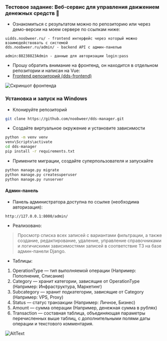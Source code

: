 ### **Тестовое задание: Веб-сервис для управления движением денежных средств 🥰**
- Ознакомиться с результатом можно по репозиторию или через демо-версии на моем сервере по ссылкам ниже:
```
uidds.noobweer.ru/ - frontend интерфейс через который можно взаимодействовать с системой
dds.noobweer.ru/admin/ - backend API с админ-панелью 
```
```
admin:88238823Admin - данные для авторизации login:pass
```

- Прошу обратить внимание на фронтенд, он находится в отдельном репозитории и написан на Vue:
- [Frontend репозиторий (dds-frontend)](https://github.com/noobweer/dds-frontend)

![Скриншот фронтенда](https://i.imgur.com/CcJM5Ri.png)

### **Установка и запуск на Windows**
- Клонируйте репозиторий
```bash
git clone https://github.com/noobweer/dds-manager.git
```
- Создайте виртуальное окружение и установите зависимости
```bash
python -m venv venv
venv\Scripts\activate
cd dds-manager
pip install -r requirements.txt
```
- Примените миграции, создайте суперпользователя и запускайте
```bash
python manage.py migrate
python manage.py createsuperuser
python manage.py runserver
```

#### **Админ-панель**
- Панель администратора доступна по ссылке (необходима авторизация):
```
http://127.0.0.1:8000/admin/
```
- Реализовано:
> Просмотр списка всех записей c вариантами фильтрации, а также создание, редактирование, удаление, управление справочниками и логичискими зависимостями записей в соответствие ТЗ на базе админ-панели Django.

- Таблицы:
1. OperationType — тип выполняемой операции (Например: Пополнение, Списание)
2. Category — хранит категории, зависящие от OperationType (Например: Инфраструктура, Маркетинг)
3. Subcategory — хранит подкатегории, зависящие от Category (Например: VPS, Proxy)
4. Status — статус транзакции (Например: Личное, Бизнес)
5. Amount — сумма операции (Например, денежная сумма в рублях)
6. Transaction — составная таблица, объединяющая параметры перечисленных выше таблиц, с дополнительными полями даты операции и текстового комментария.

![AltText](https://imgur.com/L6eYwdL.png)
